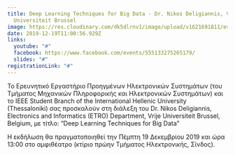 ```yaml
---
title: Deep Learning Techniques for Big Data - Dr. Nikos Deligiannis, Vrije
  Universiteit Brussel
image: https://res.cloudinary.com/dk5dlrnv1/image/upload/v1621691811/events/78981222_3035045993192181_3327696268158828544_n.png_gq6reb.png
date: 2019-12-19T11:00:56.929Z
links:
  youtube: "#"
  facebook: https://www.facebook.com/events/555133275265179/
  slides: "#"
registrationLink: "#"
---
```

Το Ερευνητικό Εργαστήριο Προηγμένων Ηλεκτρονικών Συστημάτων (του Τμήματος Μηχανικών Πληροφορικής και Ηλεκτρονικών Συστημάτων) και το IEEE Student Branch of the International Hellenic University (Thessaloniki) σας προσκαλούν στη διάλεξη του Dr. Nikos Deligiannis, Electronics and Informatics (ETRO) Department, Vrije Universiteit Brussel, Belgium, με τίτλο:
“Deep Learning Techniques for Big Data”

Η εκδήλωση θα πραγματοποιηθεί την Πέμπτη 19 Δεκεμβρίου 2019 και ώρα 13:00 στο αμφιθέατρο (κτίριο πρώην Τμήματος Ηλεκτρονικής, Σίνδος).
